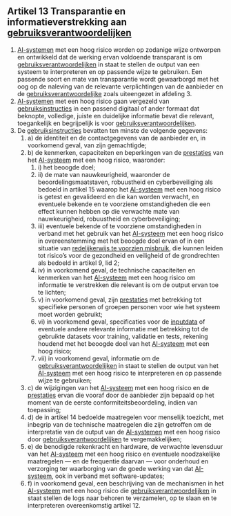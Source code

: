 ## Artikel 13 Transparantie en informatieverstrekking aan [gebruiksverantwoordelijken](a3.md#^gebruiksverantwoordelijke)

1. [AI-systemen](a3.md#^ai-systeem) met een hoog risico worden op zodanige wijze ontworpen en ontwikkeld dat de werking ervan voldoende transparant is om [gebruiksverantwoordelijken](a3.md#^gebruiksverantwoordelijke) in staat te stellen de output van een systeem te interpreteren en op passende wijze te gebruiken. Een passende soort en mate van transparantie wordt gewaarborgd met het oog op de naleving van de relevante verplichtingen van de aanbieder en de [gebruiksverantwoordelijke](a3.md#^gebruiksverantwoordelijke) zoals uiteengezet in afdeling 3.
2. [AI-systemen](a3.md#^ai-systeem) met een hoog risico gaan vergezeld van [gebruiksinstructies](a3.md#^instructies) in een passend digitaal of ander formaat dat beknopte, volledige, juiste en duidelijke informatie bevat die relevant, toegankelijk en begrijpelijk is voor [gebruiksverantwoordelijken](a3.md#^gebruiksverantwoordelijke).
3. De [gebruiksinstructies](a3.md#^instructies) bevatten ten minste de volgende gegevens:
	1. a) de identiteit en de contactgegevens van de aanbieder en, in voorkomend geval, van zijn gemachtigde;
	2. b) de kenmerken, capaciteiten en beperkingen van de [prestaties](a3.md#^prestaties) van het [AI-systeem](a3.md#^ai-systeem) met een hoog risico, waaronder:
		1. i) het beoogde doel;
		2. ii) de mate van nauwkeurigheid, waaronder de beoordelingsmaatstaven, robuustheid en cyberbeveiliging als bedoeld in artikel 15 waarop het [AI-systeem](a3.md#^ai-systeem) met een hoog risico is getest en gevalideerd en die kan worden verwacht, en eventuele bekende en te voorziene omstandigheden die een effect kunnen hebben op die verwachte mate van nauwkeurigheid, robuustheid en cyberbeveiliging;
		3. iii) eventuele bekende of te voorziene omstandigheden in verband met het gebruik van het [AI-systeem](a3.md#^ai-systeem) met een hoog risico in overeenstemming met het beoogde doel ervan of in een situatie van [redelijkerwijs te voorzien misbruik](a3.md#^vzmisbruik), die kunnen leiden tot risico’s voor de gezondheid en veiligheid of de grondrechten als bedoeld in artikel 9, lid 2;
		4. iv) in voorkomend geval, de technische capaciteiten en kenmerken van het [AI-systeem](a3.md#^ai-systeem) met een hoog risico om informatie te verstrekken die relevant is om de output ervan toe te lichten;
		5. v) in voorkomend geval, zijn [prestaties](a3.md#^prestaties) met betrekking tot specifieke personen of groepen personen voor wie het systeem moet worden gebruikt;
		6. vi) in voorkomend geval, specificaties voor de [inputdata](a3.md#^idata) of eventuele andere relevante informatie met betrekking tot de gebruikte datasets voor training, validatie en tests, rekening houdend met het beoogde doel van het [AI-systeem](a3.md#^ai-systeem) met een hoog risico;
		7. vii) in voorkomend geval, informatie om de [gebruiksverantwoordelijken](a3.md#^gebruiksverantwoordelijke) in staat te stellen de output van het [AI-systeem](a3.md#^ai-systeem) met een hoog risico te interpreteren en op passende wijze te gebruiken;
	3. c) de wijzigingen van het [AI-systeem](a3.md#^ai-systeem) met een hoog risico en de [prestaties](a3.md#^prestaties) ervan die vooraf door de aanbieder zijn bepaald op het moment van de eerste conformiteitsbeoordeling, indien van toepassing;
	4. d) de in artikel 14 bedoelde maatregelen voor menselijk toezicht, met inbegrip van de technische maatregelen die zijn getroffen om de interpretatie van de output van de [AI-systemen](a3.md#^ai-systeem) met een hoog risico door [gebruiksverantwoordelijken](a3.md#^gebruiksverantwoordelijke) te vergemakkelijken;
	5. e) de benodigde rekenkracht en hardware, de verwachte levensduur van het [AI-systeem](a3.md#^ai-systeem) met een hoog risico en eventuele noodzakelijke maatregelen — en de frequentie daarvan — voor onderhoud en verzorging ter waarborging van de goede werking van dat [AI-systeem](a3.md#^ai-systeem), ook in verband met software-updates;
	6. f) in voorkomend geval, een beschrijving van de mechanismen in het [AI-systeem](a3.md#^ai-systeem) met een hoog risico die [gebruiksverantwoordelijken](a3.md#^gebruiksverantwoordelijke) in staat stellen de logs naar behoren te verzamelen, op te slaan en te interpreteren overeenkomstig artikel 12.